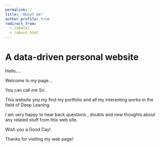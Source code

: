 ```yaml
---
permalink: /
title: "About me"
author_profile: true
redirect_from:
  - /about/
  - /about.html
---
```



A data-driven personal website
======

Hello....

Welcome to my page...

You can call me Sri..

This website you my find my portfolio and all my interesting works in the field of Deep Leaning.

I am very happy to hear back questions , doubts and new thoughts about any related stuff from this web site.

Wish you a Good Day!.

Thanks for visiting my web page!

